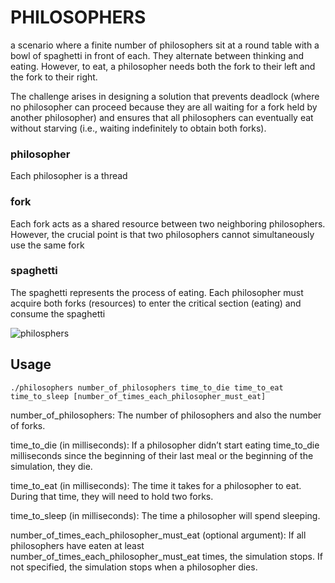 # PHILOSOPHERS

a scenario where a finite number of philosophers sit at a round table with a bowl of spaghetti in front of each. They alternate between thinking and eating. However, to eat, a philosopher needs both the fork to their left and the fork to their right.

The challenge arises in designing a solution that prevents deadlock (where no philosopher can proceed because they are all waiting for a fork held by another philosopher) and ensures that all philosophers can eventually eat without starving (i.e., waiting indefinitely to obtain both forks).

### philosopher
Each philosopher is a thread

### fork
Each fork acts as a shared resource between two neighboring philosophers. However, the crucial point is that two philosophers cannot simultaneously use the same fork

### spaghetti
The spaghetti represents the process of eating. Each philosopher must acquire both forks (resources) to enter the critical section (eating) and consume the spaghetti

![philosphers](https://upload.wikimedia.org/wikipedia/commons/7/7b/An_illustration_of_the_dining_philosophers_problem.png)
## Usage

```
./philosophers number_of_philosophers time_to_die time_to_eat time_to_sleep [number_of_times_each_philosopher_must_eat]
```

number_of_philosophers: The number of philosophers and also the number
of forks.

time_to_die (in milliseconds): If a philosopher didn’t start eating time_to_die
milliseconds since the beginning of their last meal or the beginning of the simulation, they die.

time_to_eat (in milliseconds): The time it takes for a philosopher to eat.
During that time, they will need to hold two forks.

time_to_sleep (in milliseconds): The time a philosopher will spend sleeping.

number_of_times_each_philosopher_must_eat (optional argument): If all
philosophers have eaten at least number_of_times_each_philosopher_must_eat
times, the simulation stops. If not specified, the simulation stops when a
philosopher dies.
